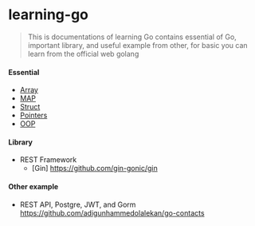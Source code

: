 # learning-go

> This is documentations of learning Go
> contains essential of Go, important library, and useful example from other,
> for basic you can learn from the official web golang

#### Essential

- [Array](https://github.com/bagus123/learning-go/tree/master/Essential/Array "Array")
- [MAP](https://github.com/bagus123/learning-go/tree/master/Essential/Map "MAP")
- [Struct](https://github.com/bagus123/learning-go/tree/master/Essential/Struct "Struct")
- [Pointers](https://github.com/bagus123/learning-go/tree/master/Essential/Pointers "Pointers")
- [OOP](https://github.com/bagus123/learning-go/tree/master/Essential/OOP "OOP")

#### Library

- REST Framework
  - [Gin] https://github.com/gin-gonic/gin

#### Other example

- REST API, Postgre, JWT, and Gorm
  https://github.com/adigunhammedolalekan/go-contacts
